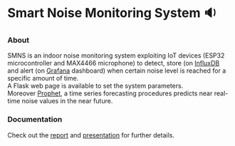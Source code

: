 # Smart Noise Monitoring System :sound:

### About
SMNS is an indoor noise monitoring system exploiting IoT devices (ESP32 microcontroller and MAX4466 microphone) to detect, store (on [InfluxDB](https://www.influxdata.com) and alert (on [Grafana](https://grafana.com) dashboard) when certain noise level is reached for a specific amount of time. </br>
A Flask web page is available to set the system parameters. </br>
Moreover [Prophet](https://facebook.github.io/prophet/), a time series forecasting procedures predicts near real-time noise values in the near future.

### Documentation
Check out the [report](https://github.com/igor-iurevici/iot-snms/blob/main/report.pdf) and [presentation](https://github.com/igor-iurevici/iot-snms/blob/main/presentation.pdf) for further details.
